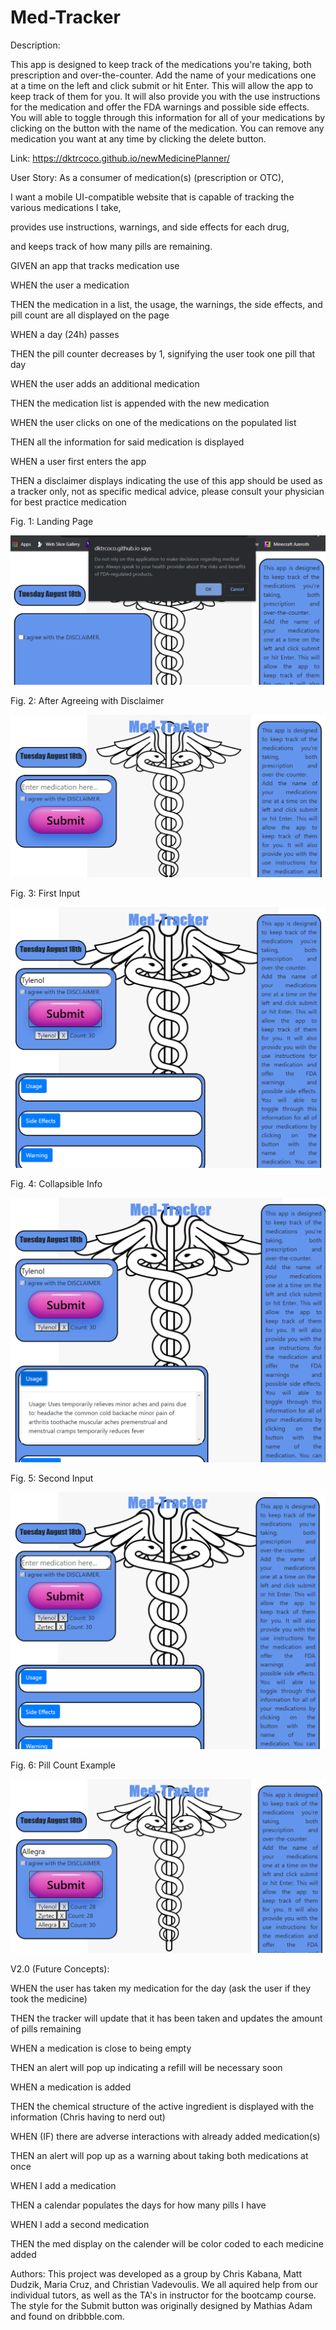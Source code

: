 # Med-Tracker

Description:

This app is designed to keep track of the medications you're taking, both prescription and over-the-counter. Add the name of your medications one at a time on the left and click submit or hit Enter. This will allow the app to keep track of them for you. It will also provide you with the use instructions for the medication and offer the FDA warnings and possible side effects. You will able to toggle through this information for all of your medications by clicking on the button with the name of the medication. You can remove any medication you want at any time by clicking the delete button.

Link: https://dktrcoco.github.io/newMedicinePlanner/

User Story: As a consumer of medication(s) (prescription or OTC),
 
I want a mobile UI-compatible website that is capable of tracking the various medications I take, 

provides use instructions, warnings, and side effects for each drug, 

and keeps track of how many pills are remaining.

GIVEN an app that tracks medication use

WHEN the user a medication

THEN the medication in a list, the usage, the warnings, the side effects, and pill count are all displayed on the page

WHEN a day (24h) passes

THEN the pill counter decreases by 1, signifying the user took one pill that day

WHEN the user adds an additional medication

THEN the medication list is appended with the new medication

WHEN the user clicks on one of the medications on the populated list

THEN all the information for said medication is displayed 

WHEN a user first enters the app

THEN a disclaimer displays indicating the use of this app should be used as a tracker only, not as specific medical advice, please consult your physician for best practice medication

Fig. 1: Landing Page

![Landing Page](Screenshots/Landing%20Page.PNG)

Fig. 2: After Agreeing with Disclaimer

![](Screenshots/After%20Agreeing%20With%20Disclaimer.PNG)

Fig. 3: First Input

![](Screenshots/First%20Input.PNG)

Fig. 4: Collapsible Info

![](Screenshots/First%20Input%20uncollapse%20Info.PNG)

Fig. 5: Second Input

![](Screenshots/Second%20Input.PNG)


Fig. 6: Pill Count Example

![](Screenshots/Pill%20Count%20Difference.PNG)


V2.0 (Future Concepts):

WHEN the user has taken my medication for the day (ask the user if they took the medicine)

THEN the tracker will update that it has been taken and updates the amount of pills remaining

WHEN a medication is close to being empty

THEN an alert will pop up indicating a refill will be necessary soon

WHEN a medication is added

THEN the chemical structure of the active ingredient is displayed with the information (Chris having to nerd out)

WHEN (IF) there are adverse interactions with already added medication(s)

THEN an alert will pop up as a warning about taking both medications at once

WHEN I add a medication

THEN a calendar populates the days for how many pills I have

WHEN I add a second medication

THEN the med display on the calender will be color coded to each medicine added

Authors: This project was developed as a group by Chris Kabana, Matt Dudzik, Maria Cruz, and Christian Vadevoulis. We all aquired help from our individual tutors, as well as the TA's in instructor for the bootcamp course. The style for the Submit button was originally designed by Mathias Adam and found on dribbble.com.
